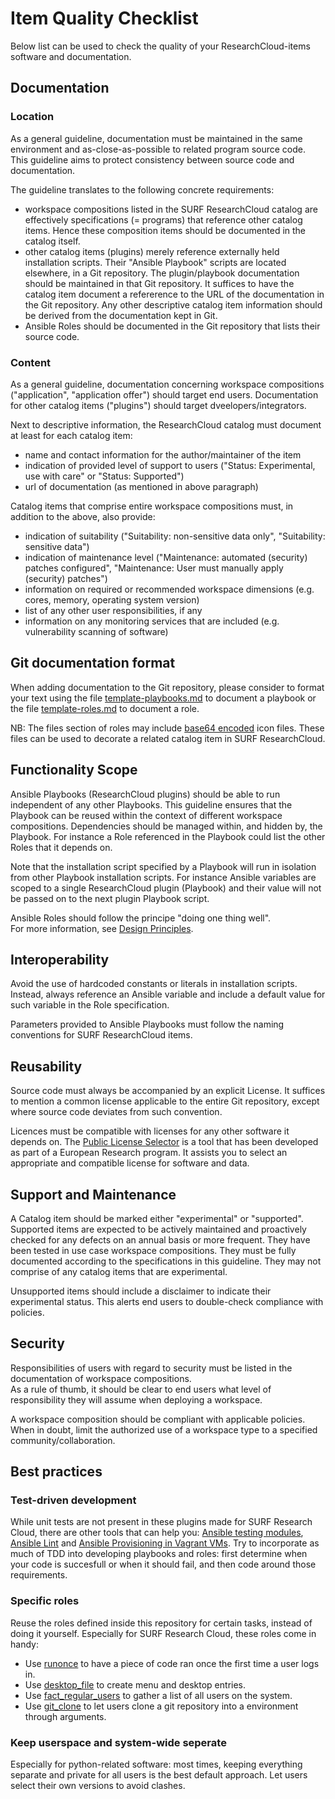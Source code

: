 # Item Quality Checklist
Below list can be used to check the quality of your ResearchCloud-items software and documentation.


## Documentation 
### Location
As a general guideline, documentation must be maintained in the same environment and as-close-as-possible to 
related program source code. This guideline aims to protect consistency between source code and documentation.  

The guideline translates to the following concrete requirements:   
- workspace compositions listed in the SURF ResearchCloud catalog are effectively specifications (= programs) that reference 
other catalog items. Hence these composition items should be documented in the catalog itself.   
- other catalog items (plugins) merely reference externally held installation scripts. Their "Ansible Playbook" 
scripts are located elsewhere, in a Git repository. The plugin/playbook documentation should be maintained in 
that Git repository.  It suffices to have the catalog item document a refererence to the URL of the documentation in the 
Git repository.  Any other descriptive catalog item information should be derived from the documentation kept in Git.         
- Ansible Roles should be documented in the Git repository that lists their source code.

### Content
As a general guideline, documentation concerning workspace compositions ("application", "application offer") should
target end users. Documentation for other catalog items ("plugins") should target dveelopers/integrators.

Next to descriptive information, the ResearchCloud catalog must document at least for each catalog item:
- name and contact information for the author/maintainer of the item   
- indication of provided level of support to users ("Status: Experimental, use with care" or "Status: Supported")    
- url of documentation (as mentioned in above paragraph)

Catalog items that comprise entire workspace compositions must, in addition to the above, also provide:      
- indication of suitability ("Suitability: non-sensitive data only", "Suitability: sensitive data")    
- indication of maintenance level ("Maintenance: automated (security) patches configured", 
"Maintenance: User must manually apply (security) patches")   
- information on required or recommended workspace dimensions (e.g. cores, memory, operating system version)    
- list of any other user responsibilities, if any     
- information on any monitoring services that are included (e.g. vulnerability scanning of software)    

## Git documentation format
When adding documentation to the Git repository, please consider to format your text
using the file [template-playbooks.md](playbooks/template-playbooks.md) to
document a playbook
or the file [template-roles.md](roles/template-roles.md) to document a role.

NB: The files section of roles may include [base64 encoded](icons.md) icon files. 
These files can be used to decorate a related catalog item in 
SURF ResearchCloud.


## Functionality Scope
Ansible Playbooks (ResearchCloud plugins) should be able to run independent of any other Playbooks. This guideline 
ensures that the Playbook can be reused within the context of different workspace compositions.
Dependencies should be managed within, and hidden by, the Playbook. For instance a Role referenced in the Playbook
could list the other Roles that it depends on. 

Note that the installation script specified by a Playbook will run in isolation from other Playbook installation scripts. 
For instance Ansible variables are scoped to a single ResearchCloud plugin (Playbook) and their value will not be 
passed on to the next plugin Playbook script.

Ansible Roles should follow the principe "doing one thing well".  
For more information, see [Design Principles](./design_principles.md).


## Interoperability
Avoid the use of hardcoded constants or literals in installation scripts. 
Instead, always reference an Ansible variable and include a default value for such variable in the Role specification.

Parameters provided to Ansible Playbooks must follow the naming conventions for SURF ResearchCloud items. 

## Reusability
Source code must always be accompanied by an explicit License. It suffices to mention a common license applicable to the
entire Git repository, except where source code deviates from such convention.

Licences must be compatible with licenses for any other software it depends on. 
The [Public License Selector](https://ufal.github.io/public-license-selector) is a tool that has been developed as 
part of a European Research program. It assists you to select an appropriate and compatible license for software and data.


## Support and Maintenance
A Catalog item should be marked either "experimental" or "supported".
Supported items are expected to be actively maintained and proactively checked for any defects on an annual basis 
or more frequent. They have been tested in use case workspace compositions.
They must be fully documented according to the specifications in this guideline.
They may not comprise of any catalog items that are experimental.

Unsupported items should include a disclaimer to indicate their experimental status. This alerts end users to double-check
compliance with policies.

## Security 
Responsibilities of users with regard to security must be listed in the documentation of workspace compositions.  
As a rule of thumb, it should be clear to end users what level of responsibility they will assume when deploying
a workspace.

A workspace composition should be compliant with applicable policies. When in doubt, limit the authorized use of a 
workspace type to a specified community/collaboration.

## Best practices
### Test-driven development
While unit tests are not present in these plugins made for SURF Research Cloud, there are other tools that can help you: [Ansible testing modules](https://docs.ansible.com/ansible/latest/reference_appendices/test_strategies.html), [Ansible Lint](https://ansible-lint.readthedocs.io/en/latest/) and [Ansible Provisioning in Vagrant VMs](https://www.vagrantup.com/docs/provisioning/ansible).
Try to incorporate as much of TDD into developing playbooks and roles: first determine when your code is succesfull or when it should fail, and then code around those requirements.

### Specific roles
Reuse the roles defined inside this repository for certain tasks, instead of doing it yourself. Especially for SURF Research Cloud, these roles come in handy:

- Use [runonce](roles/runonce.md) to have a piece of code ran once the first time a user logs in.
- Use [desktop_file](roles/desktop_file.md) to create menu and desktop entries.
- Use [fact_regular_users](roles/fact_regular_users.md) to gather a list of all users on the system.
- Use [git_clone](roles/git_clone.md) to let users clone a git repository into a environment through arguments.

### Keep userspace and system-wide seperate
Especially for python-related software: most times, keeping everything separate and private for all users is the best default approach. Let users select their own versions to avoid clashes.
